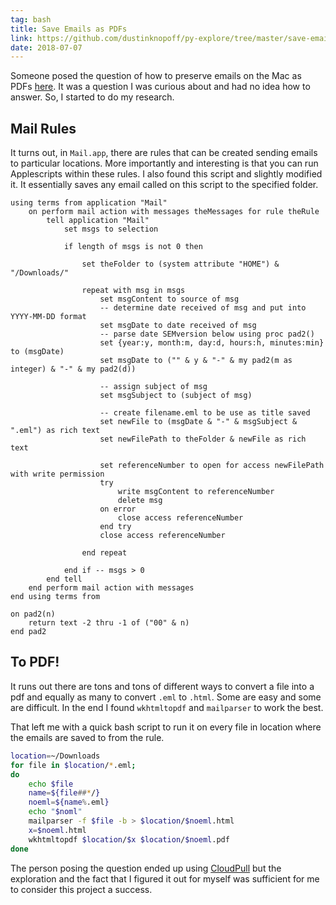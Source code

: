 ```yaml
---
tag: bash
title: Save Emails as PDFs
link: https://github.com/dustinknopoff/py-explore/tree/master/save-emails
date: 2018-07-07
---
```


Someone posed the question of how to preserve emails on the Mac as PDFs [here](https://talk.macpowerusers.com/t/preserving-emails/4277). It was a question I was curious about and had no idea how to answer. So, I started to do my research.

## Mail Rules

It turns out, in `Mail.app`, there are rules that can be created sending emails to particular locations. More importantly and interesting is that you can run Applescripts within these rules. I also found this script and slightly modified it. It essentially saves any email called on this script to the specified folder.

```applescript
using terms from application "Mail"
	on perform mail action with messages theMessages for rule theRule
		tell application "Mail"
			set msgs to selection

			if length of msgs is not 0 then

				set theFolder to (system attribute "HOME") & "/Downloads/"

				repeat with msg in msgs
					set msgContent to source of msg
					-- determine date received of msg and put into YYYY-MM-DD format
					set msgDate to date received of msg
					-- parse date SEMversion below using proc pad2()
					set {year:y, month:m, day:d, hours:h, minutes:min} to (msgDate)
					set msgDate to ("" & y & "-" & my pad2(m as integer) & "-" & my pad2(d))

					-- assign subject of msg
					set msgSubject to (subject of msg)

					-- create filename.eml to be use as title saved
					set newFile to (msgDate & "-" & msgSubject & ".eml") as rich text
					set newFilePath to theFolder & newFile as rich text

					set referenceNumber to open for access newFilePath with write permission
					try
						write msgContent to referenceNumber
						delete msg
					on error
						close access referenceNumber
					end try
					close access referenceNumber

				end repeat

			end if -- msgs > 0
		end tell
	end perform mail action with messages
end using terms from

on pad2(n)
	return text -2 thru -1 of ("00" & n)
end pad2
```

## To PDF!

It runs out there are tons and tons of different ways to convert a file into a pdf and equally as many to convert `.eml` to `.html`. Some are easy and some are difficult. In the end I found `wkhtmltopdf` and `mailparser` to work the best.

That left me with a quick bash script to run it on every file in location where the emails are saved to from the rule.

```bash
location=~/Downloads
for file in $location/*.eml;
do
    echo $file
    name=${file##*/}
    noeml=${name%.eml}
    echo "$noml"
    mailparser -f $file -b > $location/$noeml.html
    x=$noeml.html
    wkhtmltopdf $location/$x $location/$noeml.pdf
done
```

The person posing the question ended up using [CloudPull](https://www.goldenhillsoftware.com/cloudpull/) but the exploration and the fact that I figured it out for myself was sufficient for me to consider this project a success.
